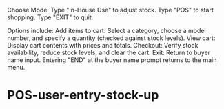 Choose Mode:
Type "In-House Use" to adjust stock.
Type "POS" to start shopping.
Type "EXIT" to quit.

Options include:
Add items to cart: Select a category, choose a model number, and specify a quantity (checked against stock levels).
View cart: Display cart contents with prices and totals.
Checkout: Verify stock availability, reduce stock levels, and clear the cart.
Exit: Return to buyer name input.
Entering "END" at the buyer name prompt returns to the main menu.
# POS-user-entry-stock-up
